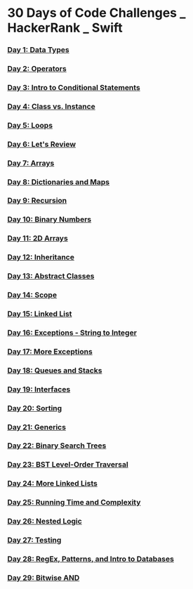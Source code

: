 # 30 Days of Code Challenges _ HackerRank _ Swift

### [Day 1: Data Types](https://github.com/YohanHyunsungYi/30-Days-of-Code-Challenges-HackerRank_Swift/blob/master/Day%201:%20Data%20Types.md)

### [Day 2: Operators](https://github.com/YohanHyunsungYi/30-Days-of-Code-Challenges-HackerRank_Swift/blob/master/Day%202:%20Operators.md)

### [Day 3: Intro to Conditional Statements](https://github.com/YohanHyunsungYi/30-Days-of-Code-Challenges-HackerRank_Swift/blob/master/Day%203:%20Intro%20to%20Conditional%20Statements.md)

### [Day 4: Class vs. Instance](https://github.com/YohanHyunsungYi/30-Days-of-Code-Challenges-HackerRank_Swift/blob/master/Day%204:%20Class%20vs.%20Instance.md)

### [Day 5: Loops](https://github.com/YohanHyunsungYi/30-Days-of-Code-Challenges-HackerRank_Swift/blob/master/Day%205:%20Loops.md)

### [Day 6: Let's Review](https://github.com/YohanHyunsungYi/30-Days-of-Code-Challenges-HackerRank_Swift/blob/master/Day%206:%20Let's%20Review.md)

### [Day 7: Arrays](https://github.com/YohanHyunsungYi/30-Days-of-Code-Challenges-HackerRank_Swift/blob/master/Day%207:%20Arrays.md)

### [Day 8: Dictionaries and Maps](https://github.com/YohanHyunsungYi/30-Days-of-Code-Challenges-HackerRank_Swift/blob/master/Day%208:%20Dictionaries%20and%20Maps.md)

### [Day 9: Recursion](https://github.com/YohanHyunsungYi/30-Days-of-Code-Challenges-HackerRank_Swift/blob/master/Day%209:%20Recursion.md)

### [Day 10: Binary Numbers](https://github.com/YohanHyunsungYi/30-Days-of-Code-Challenges-HackerRank_Swift/blob/master/Day%2010:%20Binary%20Numbers.md)

### [Day 11: 2D Arrays](https://github.com/YohanHyunsungYi/30-Days-of-Code-Challenges-HackerRank_Swift/blob/master/Day%2011:%202D%20Arrays.md)

### [Day 12: Inheritance](https://github.com/YohanHyunsungYi/30-Days-of-Code-Challenges-HackerRank_Swift/blob/master/Day%2012:%20Inheritance.md)

### [Day 13: Abstract Classes](https://github.com/YohanHyunsungYi/30-Days-of-Code-Challenges-HackerRank_Swift/blob/master/Day%2013:%20Abstract%20Classes.md)

### [Day 14: Scope](https://github.com/YohanHyunsungYi/30-Days-of-Code-Challenges-HackerRank_Swift/blob/master/Day%2014:%20Scope.md)

### [Day 15: Linked List](https://github.com/YohanHyunsungYi/30-Days-of-Code-Challenges-HackerRank_Swift/blob/master/Day%2015:%20Linked%20List.md)

### [Day 16: Exceptions - String to Integer](https://github.com/YohanHyunsungYi/30-Days-of-Code-Challenges-HackerRank_Swift/blob/master/Day%2016:%20Exceptions%20-%20String%20to%20Integer.md)

### [Day 17: More Exceptions](https://github.com/YohanHyunsungYi/30-Days-of-Code-Challenges-HackerRank_Swift/blob/master/Day%2017:%20More%20Exceptions.md)

### [Day 18: Queues and Stacks](https://github.com/YohanHyunsungYi/30-Days-of-Code-Challenges-HackerRank_Swift/blob/master/Day%2018:%20Queues%20and%20Stacks.md)

### [Day 19: Interfaces]()

### [Day 20: Sorting]()

### [Day 21: Generics]()

### [Day 22: Binary Search Trees]()

### [Day 23: BST Level-Order Traversal]()

### [Day 24: More Linked Lists]()

### [Day 25: Running Time and Complexity]()

### [Day 26: Nested Logic]()

### [Day 27: Testing]()

### [Day 28: RegEx, Patterns, and Intro to Databases]()

### [Day 29: Bitwise AND]()

